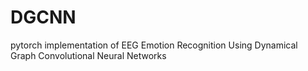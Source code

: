 # DGCNN
pytorch implementation of EEG Emotion Recognition Using Dynamical Graph Convolutional Neural Networks
